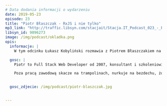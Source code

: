 ```yaml
---
# Data dodania informacji o wydarzeniu
date: 2019-05-23
episode: 23
title: "Piotr Błaszczak - RxJS i nie tylko"
mp3_link: "http://traffic.libsyn.com/stacjait/Stacja.IT_Podcast_023_-_Piotr_Blaszczak_-_RxJS_i_nie_tylko.mp3"
libsyn_id: 9896273
image: /img/podcast/okladka.png
opis:
  informacje: |
    W tym odcinku Łukasz Kobyliński rozmawia z Piotrem Błaszczakiem na temat RxJs oraz tematów pokrewnych.

  gosc: |
    Piotr to Full Stack Web Developer od 2007, konsultant i szkoleniowiec. Zaczynał od PHP i MySQL lecz szybko dostrzegł potęgę JavaScript i NoSQL. Obecnie pisze backend w Node.js a front w Angular. Miłośnik RxJS oraz grafowej bazy danych OrientDB, ortodoksyjny ewangelista TypeScript :) 

    Poza pracą zawodową skacze na trampolinach, nurkuje na bezdechu, żongluje i balansuje na slackline. Jeden z organizatorów Urban Highline Festival w Lublinie.   

  
  gosc_zdjecie: /img/podcast/piotr-blaszczak.jpg

 
---
```

